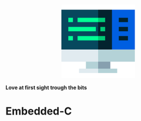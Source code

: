 <p align="center">
  <img width="200" height="200" src="Images/Icon.png">
</p>

**Love at first sight trough the bits**

# Embedded-C
